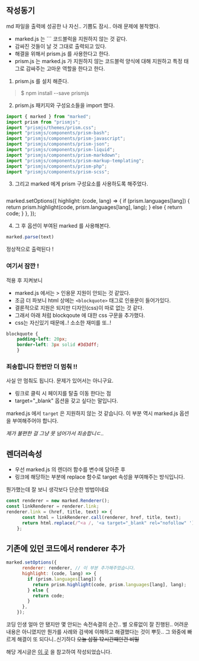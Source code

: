 ## 작성동기
md 파일을 출력에 성공한 나 자신.. 기쁨도 잠시..
아래 문제에 봉착했다.
- marked.js 는 ``` 코드블럭을 지원하지 않는 것 같다.
- 감싸진 것들이 날 것 그대로 출력되고 있다.
- 해결을 위해서 prism.js 를 사용한다고 한다.
- prism.js 는 marked.js 가 지원하지 않는 코드블럭 양식에 대해 지원하고 특정 태그로 감싸주는 고마운 역할을 한다고 한다.


1. prism.js 를 설치 해준다.
>$ npm install --save prismjs
2. prism.js 패키지와 구성요소들을 import 했다.

```javascript 
import { marked } from "marked";
import prism from "prismjs";
import "prismjs/themes/prism.css";
import "prismjs/components/prism-bash";
import "prismjs/components/prism-javascript";
import "prismjs/components/prism-json";
import "prismjs/components/prism-liquid";
import "prismjs/components/prism-markdown";
import "prismjs/components/prism-markup-templating";
import "prismjs/components/prism-php";
import "prismjs/components/prism-scss";
```

3. 그리고 marked 에게  prism 구성요소를 사용하도록 해주었다.

>``` javascript
marked.setOptions({
  highlight: (code, lang) => {
    if (prism.languages[lang]) {
      return prism.highlight(code, prism.languages[lang], lang);
    } else {
      return code;
    }
  },
});

4. 그 후 옵션이 부여된 marked 를 사용해본다.

``` javascript
marked.parse(text)
```

정상적으로 출력된다 !

### 여기서 잠깐 ! 
적용 후 지켜보니
- marked.js 에서는 > 인용문 지원이 안되는 것 같았다.
- 조금 더 파보니 html 상에는 `<blockquote>` 태그로 인용문이 들어가있다.
- 결론적으로 지원은 되지만 디자인(css)이 따로 없는 것 같다.
- 그래서 아래 처럼 blockqoute 에 대한 css 구문을 추가했다.
- css는 자신있기 때문에..! 소소한 재미를 또..!
``` css
blockquote {
	padding-left: 20px;
	border-left: 3px solid #3d3dff;
	}
```

### 죄송합니다 한번만 더 멈춰 !!


사실 안 멈춰도 됩니다.
문제가 있어서는 아니구요.

- 링크로 클릭 시 페이지를 탈출 이동 한다는 점
- target="_blank" 옵션을 갖고 싶다는 말입니다.

marked.js 에서 `target` 은 지원하지 않는 것 같습니다.
이 부분 역시 marked.js 옵션을 부여해주어야 합니다.

_제가 불편한 걸 그냥 못 넘어가서 죄송합니ㄷ.._

## 렌더러속성
- 우선 marked.js 의 렌더러 함수를 변수에 담아준 후
- 링크에 해당하는 부분에 replace 함수로 target 속성을 부여해주는 방식입니다.

뭔가했는데 잘 보니 생각보다 단순한 방법이네요
``` js
const renderer = new marked.Renderer();
const linkRenderer = renderer.link;
renderer.link = (href, title, text) => {
      const html = linkRenderer.call(renderer, href, title, text);
      return html.replace(/^<a /, '<a target="_blank" rel="nofollow" ');
    };
```

## 기존에 있던 코드에서 renderer 추가
``` js
marked.setOptions({
      renderer: renderer, // 이 부분 추가해주었습니다.
      highlight: (code, lang) => {
        if (prism.languages[lang]) {
          return prism.highlight(code, prism.languages[lang], lang);
        } else {
          return code;
        }
      },
    });
```

코딩 인생 얼마 안 됐지만 몇 안되는 속전속결의 순간..
별 오류없이 잘 진행된..
어려운 내용은 아니였지만 뭔가를 사례와 검색에 이해하고 해결했다는 것이 뿌듯..
그 와중에 빠르게 해결이 또 되다니..신기하다
~~오늘 삽질 12시간째인건 비밀~~


해당 게시글은 [이 곳](https://benborgers.com/posts/marked-prism) 을 참고하여 작성되었습니다.
